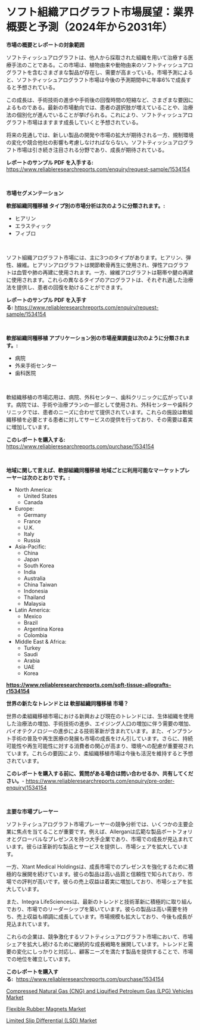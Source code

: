 <p><h1>ソフト組織アログラフト市場展望：業界概要と予測（2024年から2031年）</h1></p><p><strong>市場の概要とレポートの対象範囲</strong></p>
<p><p>ソフトティッシュアログラフトは、他人から採取された組織を用いて治療する医療手法のことである。この市場は、植物由来や動物由来のソフトティッシュアログラフトを含むさまざまな製品が存在し、需要が高まっている。市場予測によると、ソフトティッシュアログラフト市場は今後の予測期間中に年率6%で成長すると予想されている。</p><p>この成長は、手術技術の進歩や手術後の回復時間の短縮など、さまざまな要因によるものである。最新の市場動向では、患者の選択肢が増えていることや、治療法の個別化が進んでいることが挙げられる。これにより、ソフトティッシュアログラフト市場はますます成長していくと予想されている。</p><p>将来の見通しでは、新しい製品の開発や市場の拡大が期待される一方、規制環境の変化や競合他社の影響も考慮しなければならない。ソフトティッシュアログラフト市場は引き続き注目される分野であり、成長が期待されている。</p></p>
<p><strong>レポートのサンプル PDF を入手する:</strong> <a href="https://www.reliableresearchreports.com/enquiry/request-sample/1534154">https://www.reliableresearchreports.com/enquiry/request-sample/1534154</a></p>
<p>&nbsp;</p>
<p><strong>市場セグメンテーション</strong></p>
<p><strong>軟部組織同種移植 タイプ別の市場分析は次のように分類されます。:</strong></p>
<p><ul><li>ヒアリン</li><li>エラスティック</li><li>フィブロ</li></ul></p>
<p>&nbsp;</p>
<p><p>ソフト組織アログラフト市場には、主に3つのタイプがあります。ヒアリン、弾性、線維。ヒアリンアログラフトは関節軟骨再生に使用され、弾性アログラフトは血管や肺の再建に使用されます。一方、線維アログラフトは靭帯や腱の再建に使用されます。これらの異なるタイプのアログラフトは、それぞれ適した治療法を提供し、患者の回復を助けることができます。</p></p>
<p><strong>レポートのサンプル PDF を入手する:</strong>&nbsp;<a href="https://www.reliableresearchreports.com/enquiry/request-sample/1534154">https://www.reliableresearchreports.com/enquiry/request-sample/1534154</a></p>
<p>&nbsp;</p>
<p><strong> 軟部組織同種移植 アプリケーション別の市場産業調査は次のように分類されます。:</strong></p>
<p><ul><li>病院</li><li>外来手術センター</li><li>歯科医院</li></ul></p>
<p>&nbsp;</p>
<p><p>軟組織移植の市場応用は、病院、外科センター、歯科クリニックに広がっています。病院では、手術や治療プランの一部として使用され、外科センターや歯科クリニックでは、患者のニーズに合わせて提供されています。これらの施設は軟組織移植を必要とする患者に対してサービスの提供を行っており、その需要は着実に増加しています。</p></p>
<p><strong>このレポートを購入する:</strong>&nbsp; <a href="https://www.reliableresearchreports.com/purchase/1534154">https://www.reliableresearchreports.com/purchase/1534154</a></p>
<p>&nbsp;</p>
<p><strong>地域に関して言えば、軟部組織同種移植 地域ごとに利用可能なマーケットプレーヤーは次のとおりです。:</strong></p>
<p><ul>
    <li>
        North America:
        <ul>
            <li>United States</li>
            <li>Canada</li>
        </ul>
    </li>
    <li>
        Europe:
        <ul>
            <li>Germany</li>
            <li>France</li>
            <li>U.K.</li>
            <li>Italy</li>
            <li>Russia</li>
        </ul>
    </li>
    <li>
        Asia-Pacific:
        <ul>
            <li>China</li>
            <li>Japan</li>
            <li>South Korea</li>
            <li>India</li>
            <li>Australia</li>
            <li>China Taiwan</li>
            <li>Indonesia</li>
            <li>Thailand</li>
            <li>Malaysia</li>
        </ul>
    </li>
    <li>
        Latin America:
        <ul>
            <li>Mexico</li>
            <li>Brazil</li>
            <li>Argentina Korea</li>
            <li>Colombia</li>
        </ul>
    </li>
    <li>
        Middle East & Africa:
        <ul>
            <li>Turkey</li>
            <li>Saudi</li>
            <li>Arabia</li>
            <li>UAE</li>
            <li>Korea</li>
        </ul>
    </li>
    </ul></p>
<p><strong><a href="https://www.reliableresearchreports.com/soft-tissue-allografts-r1534154">https://www.reliableresearchreports.com/soft-tissue-allografts-r1534154</a></strong>&nbsp;</p>
<p><strong>世界の新たなトレンドとは 軟部組織同種移植 市場？</strong></p>
<p><p>世界の柔組織移植市場における新興および現在のトレンドには、生体組織を使用した治療法の増加、手術技術の進歩、エイジング人口の増加に伴う需要の増加、バイオテクノロジーの進歩による技術革新が含まれています。また、インプラント手術の普及や再生医療の発展も市場の成長をけん引しています。さらに、持続可能性や再生可能性に対する消費者の関心が高まり、環境への配慮が重要視されています。これらの要因により、柔組織移植市場は今後も活況を維持すると予想されています。</p></p>
<p><strong>このレポートを購入する前に、質問がある場合は問い合わせるか、共有してください。</strong>- <a href="https://www.reliableresearchreports.com/enquiry/pre-order-enquiry/1534154">https://www.reliableresearchreports.com/enquiry/pre-order-enquiry/1534154</a></p>
<p>&nbsp;</p>
<p><strong>主要な市場プレーヤー</strong></p>
<p><p>ソフトティシュアログラフト市場プレーヤーの競争分析では、いくつかの主要企業に焦点を当てることが重要です。例えば、Allerganは広範な製品ポートフォリオとグローバルなプレゼンスを持つ大手企業であり、市場での成長が見込まれています。彼らは革新的な製品とサービスを提供し、市場シェアを拡大しています。</p><p>一方、Xtant Medical Holdingsは、成長市場でのプレゼンスを強化するために積極的な展開を続けています。彼らの製品は高い品質と信頼性で知られており、市場での評判が高いです。彼らの売上収益は着実に増加しており、市場シェアを拡大しています。</p><p>また、Integra LifeSciencesは、最新のトレンドと技術革新に積極的に取り組んでおり、市場でのリーダーシップを築いています。彼らの製品は高い需要を持ち、売上収益も順調に成長しています。市場規模も拡大しており、今後も成長が見込まれています。</p><p>これらの企業は、競争激化するソフトティシュアログラフト市場において、市場シェアを拡大し続けるために継続的な成長戦略を展開しています。トレンドと需要の変化にしっかりと対応し、顧客ニーズを満たす製品を提供することで、市場での地位を確立しています。</p></p>
<p><strong>このレポートを購入する:</strong>&nbsp;&nbsp;<a href="https://www.reliableresearchreports.com/purchase/1534154">https://www.reliableresearchreports.com/purchase/1534154</a></p>
<p><p><a href="https://issuu.com/reportprime-2/docs/compressed-natural-gas-cng-and-liquified-petroleum">Compressed Natural Gas (CNG) and Liquified Petroleum Gas (LPG) Vehicles Market</a></p><p><a href="https://shimmer-gardenia-37a.notion.site/Flexible-Rubber-Magnets-Market-Size-Share-Trends-Analysis-Report-By-Material-By-Type-By-End-use-3a0b6fe26a7840b19b70aec1f1fbf1c7">Flexible Rubber Magnets Market</a></p><p><a href="https://issuu.com/reportprime-2/docs/limited-slip-differential-lsd-market-size-2030.ppt">Limited Slip Differential (LSD) Market</a></p></p>